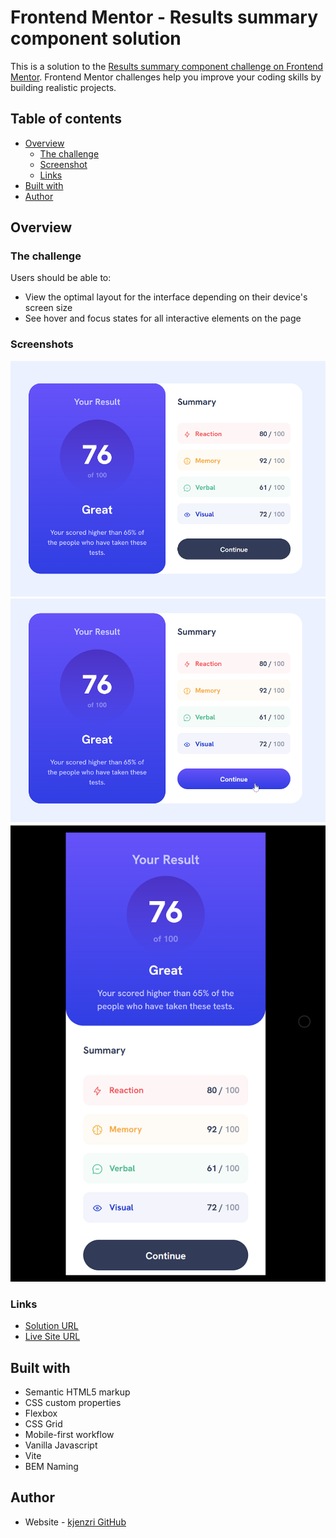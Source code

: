 # Frontend Mentor - Results summary component solution

This is a solution to the [Results summary component challenge on Frontend Mentor](https://www.frontendmentor.io/challenges/results-summary-component-CE_K6s0maV). Frontend Mentor challenges help you improve your coding skills by building realistic projects. 

## Table of contents

- [Overview](#overview)
  - [The challenge](#the-challenge)
  - [Screenshot](#screenshot)
  - [Links](#links)
- [Built with](#built-with)
- [Author](#author)


## Overview

### The challenge

Users should be able to:

- View the optimal layout for the interface depending on their device's screen size
- See hover and focus states for all interactive elements on the page

### Screenshots

![](./screenshots/desktop.png "desktop")
![](./screenshots/desktop-active.png "desktop active")
![](./screenshots/mobile.png "mobile")

### Links

- [Solution URL](https://github.com/kjenzri/frontend-mentor-challenges/tree/main/results-summary-component)
- [Live Site URL](https://kjenzri.github.io/frontend-mentor-challenges/results-summary-component)

## Built with

- Semantic HTML5 markup
- CSS custom properties
- Flexbox
- CSS Grid
- Mobile-first workflow
- Vanilla Javascript
- Vite
- BEM Naming
## Author

- Website - [kjenzri GitHub](https://github.com/kjenzri)
